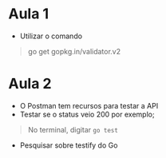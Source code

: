 # Aula 1

* Utilizar o comando
> go get gopkg.in/validator.v2

# Aula 2

* O Postman tem recursos para testar a API
* Testar se o status veio 200 por exemplo;

> No terminal, digitar `go test`

* Pesquisar sobre testify do Go


